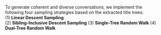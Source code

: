 To generate coherent and diverse conversations, we implement the following four sampling strategies based on the extracted title trees:  
(1) **Linear Descent Sampling**  
(2) **Sibling-Inclusive Descent Sampling**
(3) **Single-Tree Random Walk**
(4) **Dual-Tree Random Walk**
